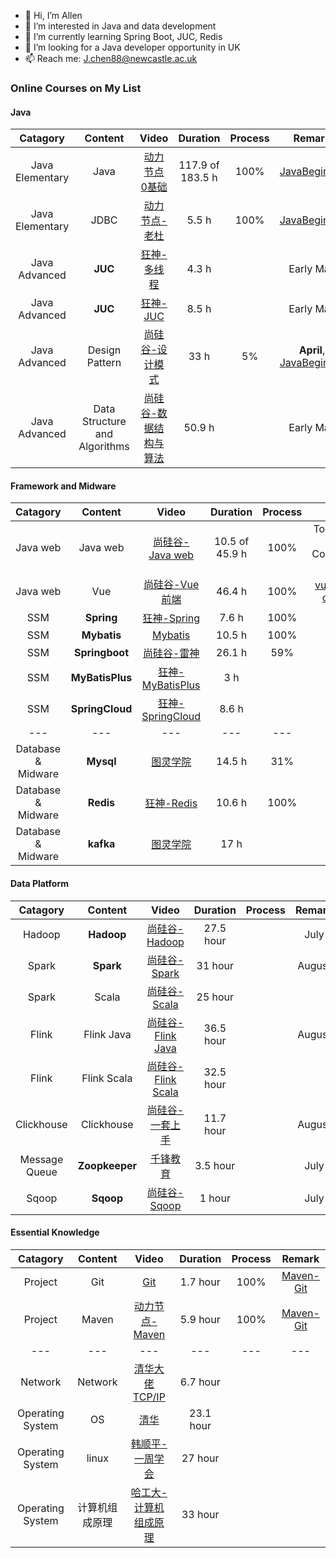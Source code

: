 - 👋 Hi, I’m Allen
- 👀 I’m interested in Java and data development
- 🌱 I’m currently learning Spring Boot, JUC, Redis
- 💞️ I’m looking for a Java developer opportunity in UK
- 📫 Reach me: J.chen88@newcastle.ac.uk

### Online Courses on My List
#### Java
| Catagory | Content | Video | Duration | Process | Remark |
:-: | :-: | :-: | :-: | :-:| :-:|
| Java Elementary | Java | [动力节点 0基础](https://www.bilibili.com/video/BV1Rx411876f) | 117.9 of 183.5 h | 100% | [JavaBeginner](https://github.com/AllenChen97/JavaBeginner) |
| Java Elementary | JDBC | [动力节点-老杜](https://www.bilibili.com/video/BV1Bt41137iB) | 5.5 h | 100% | [JavaBeginner](https://github.com/AllenChen97/JavaBeginner) |
| Java Advanced | **JUC** | [狂神-多线程](https://www.bilibili.com/video/BV1V4411p7EF) | 4.3 h |  | Early May |
| Java Advanced | **JUC** | [狂神-JUC](https://www.bilibili.com/video/BV1B7411L7tE) | 8.5 h |  | Early May |
| Java Advanced | Design Pattern | [尚硅谷-设计模式](https://www.bilibili.com/video/BV1G4411c7N4) | 33 h | 5% | **April**, [JavaBeginner](https://github.com/AllenChen97/JavaBeginner)
| Java Advanced | Data Structure and Algorithms | [尚硅谷-数据结构与算法](https://www.bilibili.com/video/BV1E4411H73v) | 50.9 h |   | Early May |

#### Framework and Midware
| Catagory | Content | Video | Duration | Process | Remark |
:-: | :-: | :-: | :-: | :-:| :-:|
| Java web |Java web| [尚硅谷-Java web](https://www.bilibili.com/video/BV1Y7411K7zz) | 10.5 of 45.9 h | 100% | Tomcat, Servlet, Ajax, Cookie&Session. [JavaWeb](https://github.com/AllenChen97/JavaWeb) |
| Java web | Vue | [尚硅谷-Vue前端](https://www.bilibili.com/video/BV1Zy4y1K7SH)| 46.4 h | 100% |  [vue-tags](https://github.com/AllenChen97/vue-tags), [vue-components](https://github.com/AllenChen97/vue-components) |
| SSM | **Spring** | [狂神-Spring](https://www.bilibili.com/video/BV1WE411d7Dv) | 7.6 h | 100% | [JavaWeb](https://github.com/AllenChen97/JavaWeb) |
| SSM | **Mybatis** | [Mybatis](https://www.bilibili.com/video/BV1wV411e76e) | 10.5 h | 100% | [JavaWeb](https://github.com/AllenChen97/JavaWeb) |
| SSM | **Springboot** | [尚硅谷-雷神](https://www.bilibili.com/video/BV19K4y1L7MT) | 26.1 h | 59% | [JavaWeb](https://github.com/AllenChen97/JavaWeb) |
| SSM | **MyBatisPlus** | [狂神-MyBatisPlus](https://www.bilibili.com/video/BV17E411N7KN) | 3 h |  | Later May |
| SSM | **SpringCloud** | [狂神-SpringCloud](https://www.bilibili.com/video/BV1jJ411S7xr) | 8.6 h |  | Later May |
--- | --- | ---| ---| ---| ---|
| Database & Midware | **Mysql** | [图灵学院](https://www.bilibili.com/video/BV1ev41137G5) | 14.5 h | 31% | **Early April** |
| Database & Midware | **Redis** | [狂神-Redis](https://www.bilibili.com/video/BV1S54y1R7SB) | 10.6 h | 100% | **Mid April** |
| Database & Midware | **kafka** | [图灵学院](https://www.bilibili.com/video/BV1ev41137G5) | 17 h |  | **Mid April** |

#### Data Platform
| Catagory | Content | Video | Duration | Process | Remark |
:-: | :-: | :-: | :-: | :-:| :-:|
| Hadoop | **Hadoop** | [尚硅谷-Hadoop](https://www.bilibili.com/video/BV1Qp4y1n7EN?spm_id_from=333.999.0.0) | 27.5 hour |  | July |
| Spark | **Spark** | [尚硅谷-Spark](https://www.bilibili.com/video/BV11A411L7CK?spm_id_from=333.999.0.0) | 31 hour |  | August |
| Spark | Scala | [尚硅谷-Scala](https://www.bilibili.com/video/BV1Xh411S7bP?spm_id_from=333.999.0.0) | 25 hour |
| Flink | Flink Java | [尚硅谷-Flink Java](https://www.bilibili.com/video/BV1qy4y1q728?spm_id_from=333.999.0.0) | 36.5 hour |  | August |
| Flink | Flink Scala | [尚硅谷-Flink Scala](https://www.bilibili.com/video/BV1gJ411Q72x?spm_id_from=333.999.0.0) | 32.5 hour |
| Clickhouse | Clickhouse | [尚硅谷-一套上手](https://www.bilibili.com/video/BV1Yh411z7os?spm_id_from=333.337.search-card.all.click) | 11.7 hour |  | August |
| Message Queue | **Zoopkeeper** | [千锋教育](https://www.bilibili.com/video/BV1Ph411n7Ep?spm_id_from=333.999.0.0) | 3.5 hour |  | July |
| Sqoop | **Sqoop** | [尚硅谷-Sqoop](https://www.bilibili.com/video/BV1jb411A7tc?spm_id_from=333.999.0.0) | 1 hour |  | July |

#### Essential Knowledge
| Catagory | Content | Video | Duration | Process | Remark |
:-: | :-: | :-: | :-: | :-:| :-:|
| Project | Git | [Git](https://www.bilibili.com/video/BV1FE411P7B3) | 1.7 hour | 100% | [Maven-Git](https://github.com/AllenChen97/Maven-Git) |
| Project | Maven | [动力节点-Maven](https://www.bilibili.com/video/BV1dp4y1Q7Hf) | 5.9 hour | 100% | [Maven-Git](https://github.com/AllenChen97/Maven-Git) |
--- | --- | ---| ---| ---| ---|
| Network | Network | [清华大佬TCP/IP](https://www.bilibili.com/video/BV1Vy4y177YB?spm_id_from=333.999.0.0) | 6.7 hour |
| Operating System | OS | [清华](https://www.bilibili.com/video/BV1uW411f72n?spm_id_from=333.999.0.0) | 23.1 hour |
| Operating System | linux | [韩顺平-一周学会](https://www.bilibili.com/video/BV1Sv411r7vd?spm_id_from=333.999.0.0) | 27 hour |
| Operating System | 计算机组成原理 | [哈工大-计算机组成原理](https://www.bilibili.com/video/BV1t4411e7LH?spm_id_from=333.999.0.0) | 33 hour |


<!---
AllenChen97/AllenChen97 is a ✨ special ✨ repository because its `README.md` (this file) appears on your GitHub profile.
You can click the Preview link to take a look at your changes.
--->
